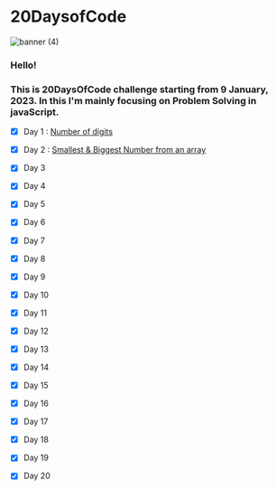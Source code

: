 # 20DaysofCode

![banner (4)](https://user-images.githubusercontent.com/109837813/211257761-da64e7d5-cf9a-4a1c-aefb-84e7ab282635.png)


### Hello! 
### This is __20DaysOfCode__ challenge starting from 9 January, 2023.  In this I'm mainly focusing on **Problem Solving in javaScript**.

* [x] Day 1 : [Number of digits](https://github.com/Mus1ak/20DaysofCode/tree/main/Days/Day%201)

* [x] Day 2 : [Smallest & Biggest Number from an array](https://github.com/Mus1ak/20DaysofCode/tree/main/Days/Day%202)

* [x] Day 3

* [x] Day 4

* [x] Day 5

* [x] Day 6

* [x] Day 7

* [x] Day 8

* [x] Day 9

* [x] Day 10

* [x] Day 11

* [x] Day 12

* [x] Day 13

* [x] Day 14

* [x] Day 15

* [x] Day 16

* [x] Day 17

* [x] Day 18

* [x] Day 19

* [x] Day 20
